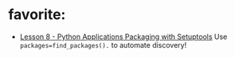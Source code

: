 # favorite:
- [Lesson 8 - Python Applications Packaging with Setuptools](https://youtu.be/wCGsLqHOT2I)
Use `packages=find_packages().` to automate discovery!
